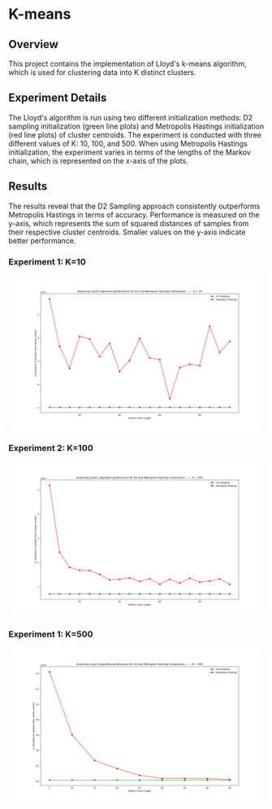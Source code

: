 # K-means

## Overview

This project contains the implementation of Lloyd's k-means algorithm, which is used for clustering data into K distinct clusters.

## Experiment Details

The Lloyd's algorithm is run using two different initialization methods: D2 sampling initialization (green line plots) and Metropolis Hastings initialization (red line plots) of cluster centroids. The experiment is conducted with three different values of K: 10, 100, and 500. When using Metropolis Hastings initialization, the experiment varies in terms of the lengths of the Markov chain, which is represented on the x-axis of the plots.

## Results

The results reveal that the D2 Sampling approach consistently outperforms Metropolis Hastings in terms of accuracy. Performance is measured on the y-axis, which represents the sum of squared distances of samples from their respective cluster centroids. Smaller values on the y-axis indicate better performance.

### Experiment 1: K=10

![Figure 1: K=10](result%20plots/K_10.png)

### Experiment 2: K=100

![Figure 1: K=10](result%20plots/K_100.png)

### Experiment 1: K=500

![Figure 1: K=500](result%20plots/K_500.png)


